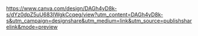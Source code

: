 https://www.canva.com/design/DAGh4yD8k-s/dYz0dpZ5uU683IWgkCcqeg/view?utm_content=DAGh4yD8k-s&utm_campaign=designshare&utm_medium=link&utm_source=publishsharelink&mode=preview
